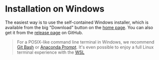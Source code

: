 # Installation on Windows

The easiest way is to use the self-contained Windows installer, which is
available from the big "Download" button on the [home page](/). You can also get
it from the [release page](https://github.com/iterative/dvc/releases/) on
GitHub.

> For a POSIX-like command line terminal in Windows, we recommend
> [Git Bash](https://gitforwindows.org/#bash) or
> [Anaconda Prompt](https://docs.anaconda.com/anaconda/user-guide/getting-started/#open-prompt-win).
> It's even possible to enjoy a full Linux terminal experience with the
> [WSL](https://blogs.windows.com/windowsdeveloper/2016/03/30/run-bash-on-ubuntu-on-windows/)
